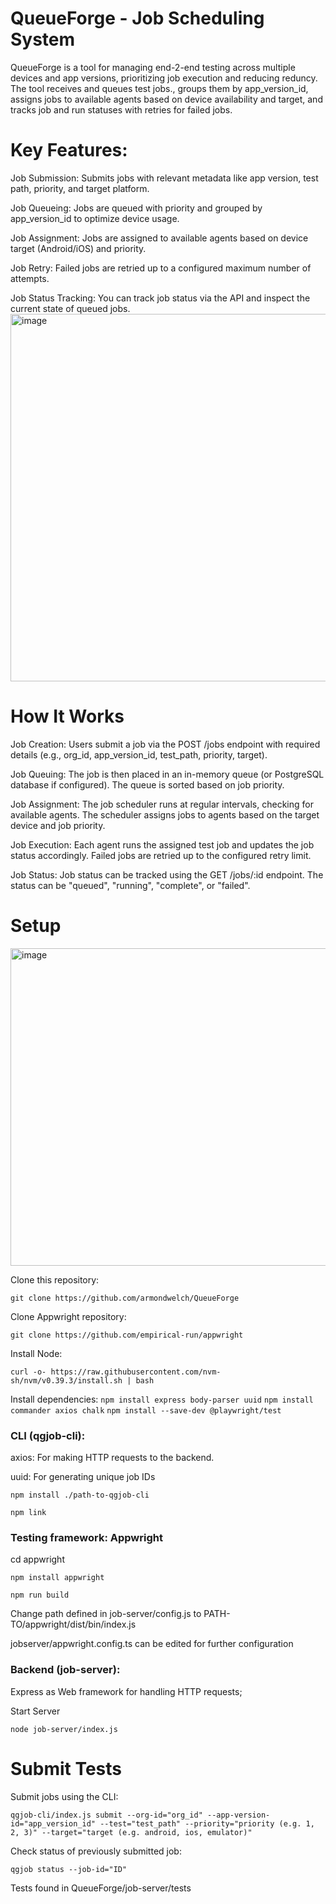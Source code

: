 <h1>QueueForge - Job Scheduling System</h1> 

 QueueForge is a tool for managing end-2-end testing across multiple devices and app versions, prioritizing job execution and reducing reduncy. The tool receives and queues test jobs., groups them by app_version_id, assigns jobs to available agents based on device availability and target, and tracks job and run statuses with retries for failed jobs.


<h1>Key Features:</h1>

Job Submission: Submits jobs with relevant metadata like app version, test path, priority, and target platform.

Job Queueing: Jobs are queued with priority and grouped by app_version_id to optimize device usage.

Job Assignment: Jobs are assigned to available agents based on device target (Android/iOS) and priority.

Job Retry: Failed jobs are retried up to a configured maximum number of attempts.

Job Status Tracking: You can track job status via the API and inspect the current state of queued jobs.
<img width="738" height="588" alt="image" src="https://github.com/user-attachments/assets/0a1464f9-d2dc-40d2-9c83-0eb230daa9c5" />

<h1>How It Works</h1>

Job Creation: Users submit a job via the POST /jobs endpoint with required details (e.g., org_id, app_version_id, test_path, priority, target). 

Job Queuing: The job is then placed in an in-memory queue (or PostgreSQL database if configured). The queue is sorted based on job priority.

Job Assignment: The job scheduler runs at regular intervals, checking for available agents. The scheduler assigns jobs to agents based on the target device and job priority.

Job Execution: Each agent runs the assigned test job and updates the job status accordingly. Failed jobs are retried up to the configured retry limit.

Job Status: Job status can be tracked using the GET /jobs/:id endpoint. The status can be "queued", "running", "complete", or "failed".

<h1>Setup</h1>
<img width="792" height="508" alt="image" src="https://github.com/user-attachments/assets/fc7753ef-25e7-4466-afaf-cf70b463e239" />

Clone this repository:

`git clone https://github.com/armondwelch/QueueForge`

Clone Appwright repository:

`git clone https://github.com/empirical-run/appwright`

Install Node:

`curl -o- https://raw.githubusercontent.com/nvm-sh/nvm/v0.39.3/install.sh | bash`

Install dependencies:
`npm install express body-parser uuid`
`npm install commander axios chalk`
`npm install --save-dev @playwright/test`

<h3>CLI (qgjob-cli):</h3>

axios: For making HTTP requests to the backend.

uuid: For generating unique job IDs

`npm install ./path-to-qgjob-cli`

`npm link`

<h3>Testing framework: Appwright</h3>

cd appwright

`npm install appwright`

`npm run build`

Change path defined in job-server/config.js to PATH-TO/appwright/dist/bin/index.js

jobserver/appwright.config.ts can be edited for further configuration

<h3>Backend (job-server):</h3>

Express as Web framework for handling HTTP requests;

Start Server

`node job-server/index.js`

<h1>Submit Tests</h1>

Submit jobs using the CLI:

`qgjob-cli/index.js submit --org-id="org_id" --app-version-id="app_version_id" --test="test_path" --priority="priority (e.g. 1, 2, 3)" --target="target (e.g. android, ios, emulator)"`

Check status of previously submitted job:

`qgjob status --job-id="ID"`

Tests found in QueueForge/job-server/tests
